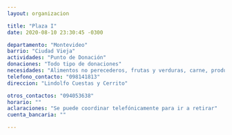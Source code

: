 ```yaml
---
layout: organizacion

title: "Plaza I"
date: 2020-08-10 23:30:45 -0300

departamento: "Montevideo"
barrio: "Ciudad Vieja"
actividades: "Punto de Donación"
donaciones: "Todo tipo de donaciones"
necesidades: "Alimentos no perecederos, frutas y verduras, carne, productos sanitarios (tapabocas, guantes, alcohol en gel, detergente,etc), recipientes o tuppers"
telefono_contacto: "098141813"
direccion: "Lindolfo Cuestas y Cerrito"

otros_contactos: "094053638"
horario: ""
aclaraciones: "Se puede coordinar telefónicamente para ir a retirar"
cuenta_bancaria: ""

---
```

